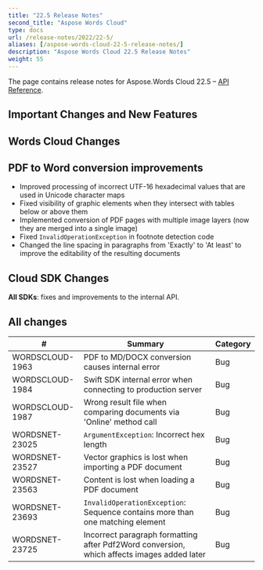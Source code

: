 ```yaml
---
title: "22.5 Release Notes"
second_title: "Aspose Words Cloud"
type: docs
url: /release-notes/2022/22-5/
aliases: [/aspose-words-cloud-22-5-release-notes/]
description: "Aspose Words Cloud 22.5 Release Notes"
weight: 55
---
```


The page contains release notes for Aspose.Words Cloud 22.5 – [API Reference](https://apireference.aspose.cloud/words/).

## Important Changes and New Features

## Words Cloud Changes


## PDF to Word conversion improvements

- Improved processing of incorrect UTF-16 hexadecimal values that are used in Unicode character maps
- Fixed visibility of graphic elements when they intersect with tables below or above them
- Implemented conversion of PDF pages with multiple image layers (now they are merged into a single image)
- Fixed `InvalidOperationException` in footnote detection code
- Changed the line spacing in paragraphs from 'Exactly' to 'At least' to improve the editability of the resulting documents

## Cloud SDK Changes

**All SDKs**: fixes and improvements to the internal API.

## All changes

| #               | Summary                                                                      | Category |
|-----------------|------------------------------------------------------------------------------|----------|
| WORDSCLOUD-1963 | PDF to MD/DOCX conversion causes internal error                              | Bug      |
| WORDSCLOUD-1984 | Swift SDK internal error when connecting to production server                | Bug      |
| WORDSCLOUD-1987 | Wrong result file when comparing documents via 'Online' method call          | Bug      |
| WORDSNET-23025  | `ArgumentException`: Incorrect hex length                                    | Bug      |
| WORDSNET-23527  | Vector graphics is lost when importing a PDF document                        | Bug      |
| WORDSNET-23563  | Content is lost when loading a PDF document                                  | Bug      |
| WORDSNET-23693  | `InvalidOperationException`: Sequence contains more than one matching element  | Bug      |
| WORDSNET-23725  | Incorrect paragraph formatting after Pdf2Word conversion, which affects images added later | Bug      |
